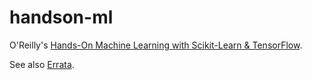 # handson-ml
O'Reilly's [Hands-On Machine Learning with Scikit-Learn &amp; TensorFlow](http://shop.oreilly.com/product/0636920052289.do).

See also [Errata](http://www.oreilly.com/catalog/errata.csp?isbn=0636920052289).
